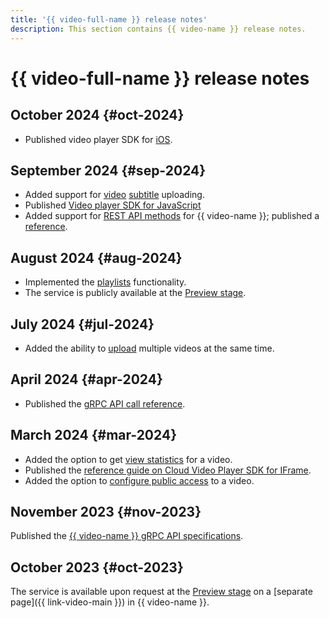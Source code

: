 ```yaml
---
title: '{{ video-full-name }} release notes'
description: This section contains {{ video-name }} release notes.
---
```


# {{ video-full-name }} release notes

## October 2024 {#oct-2024}

* Published video player SDK for [iOS](./sdk/ios-sdk.md).

## September 2024 {#sep-2024}

* Added support for [video](./concepts/videos.md#subtitles) [subtitle](./concepts/videos.md) uploading.
* Published [Video player SDK for JavaScript](./sdk/javascript/index.md)
* Added support for [REST API methods](https://github.com/yandex-cloud/cloudapi/tree/master/yandex/cloud/video) for {{ video-name }}; published a [reference](./api-ref/).

## August 2024 {#aug-2024}

* Implemented the [playlists](./concepts/playlists.md) functionality.
* The service is publicly available at the [Preview stage](../overview/concepts/launch-stages.md).

## July 2024 {#jul-2024}

* Added the ability to [upload](./operations/video/upload.md#multiple) multiple videos at the same time.

## April 2024 {#apr-2024}

* Published the [gRPC API call reference](./api-ref/grpc/).

## March 2024 {#mar-2024}

* Added the option to get [view statistics](./operations/video/get-statistics.md) for a video.
* Published the [reference guide on Cloud Video Player SDK for IFrame](./iframe-sdk.md).
* Added the option to [configure public access](./operations/video/publish.md) to a video.

## November 2023 {#nov-2023}

Published the [{{ video-name }} gRPC API specifications](https://github.com/yandex-cloud/cloudapi/tree/master/yandex/cloud/video).

## October 2023 {#oct-2023}

The service is available upon request at the [Preview stage](../overview/concepts/launch-stages.md) on a [separate page]({{ link-video-main }}) in {{ video-name }}.